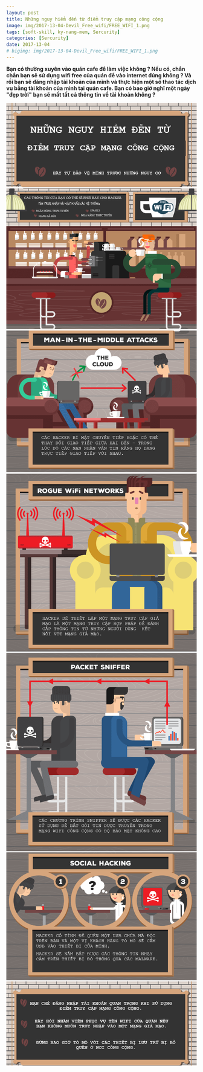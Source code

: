```yaml
---
layout: post
title: Những nguy hiểm đến từ điểm truy cập mạng công cộng
image: img/2017-13-04-Devil_Free_wifi/FREE_WIFI_1.png
tags: [soft-skill, ky-nang-mem, Sercurity]
categories: [Sercurity]
date: 2017-13-04
# bigimg: img/2017-13-04-Devil_Free_wifi/FREE_WIFI_1.png
---
```



**Bạn có thường xuyên vào quán cafe để làm việc không ? 
Nếu có, chắn chắn bạn sẽ sử dụng wifi free của quán để vào internet đúng không ?
Và rồi bạn sẽ đăng nhập tài khoản của mình và thực hiện một số thao tác dịch vụ bằng tài khoản của mình tại quán cafe.
Bạn có bao giờ nghĩ một ngày "đẹp trời" bạn sẽ mất tất cả thông tin về tài khoản không ?**

![FREE_WIFI_1.png](/img/2017-13-04-Devil_Free_wifi/FREE_WIFI_1.png)
![FREE_WIFI_2.png](/img/2017-13-04-Devil_Free_wifi/FREE_WIFI_2.png)
![FREE_WIFI_3.png](/img/2017-13-04-Devil_Free_wifi/FREE_WIFI_3.png)
![FREE_WIFI_4.png](/img/2017-13-04-Devil_Free_wifi/FREE_WIFI_4.png)
![FREE_WIFI_5.png](/img/2017-13-04-Devil_Free_wifi/FREE_WIFI_5.png)
![FREE_WIFI_6.png](/img/2017-13-04-Devil_Free_wifi/FREE_WIFI_6.png)
![FREE_WIFI_7.png](/img/2017-13-04-Devil_Free_wifi/FREE_WIFI_7.png)







